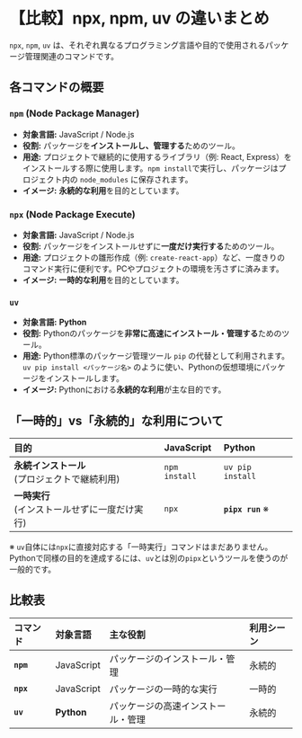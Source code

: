# 【比較】npx, npm, uv の違いまとめ

`npx`, `npm`, `uv` は、それぞれ異なるプログラミング言語や目的で使用されるパッケージ管理関連のコマンドです。

## 各コマンドの概要

### `npm` (Node Package Manager)

- **対象言語:** JavaScript / Node.js
- **役割:** パッケージを**インストールし、管理する**ためのツール。
- **用途:** プロジェクトで継続的に使用するライブラリ（例: React, Express）をインストールする際に使用します。`npm install`で実行し、パッケージはプロジェクト内の `node_modules` に保存されます。
- **イメージ:** **永続的な利用**を目的としています。

### `npx` (Node Package Execute)

- **対象言語:** JavaScript / Node.js
- **役割:** パッケージをインストールせずに**一度だけ実行する**ためのツール。
- **用途:** プロジェクトの雛形作成（例: `create-react-app`）など、一度きりのコマンド実行に便利です。PCやプロジェクトの環境を汚さずに済みます。
- **イメージ:** **一時的な利用**を目的としています。

### `uv`

- **対象言語:** **Python**
- **役割:** Pythonのパッケージを**非常に高速にインストール・管理する**ためのツール。
- **用途:** Python標準のパッケージ管理ツール `pip` の代替として利用されます。`uv pip install <パッケージ名>` のように使い、Pythonの仮想環境にパッケージをインストールします。
- **イメージ:** Pythonにおける**永続的な利用**が主な目的です。

## 「一時的」vs「永続的」な利用について

| 目的 | JavaScript | Python |
| :--- | :--- | :--- |
| **永続インストール**<br>(プロジェクトで継続利用) | `npm install` | `uv pip install` |
| **一時実行**<br>(インストールせずに一度だけ実行) | `npx` | **`pipx run`** ※ |

※ `uv`自体には`npx`に直接対応する「一時実行」コマンドはまだありません。Pythonで同様の目的を達成するには、`uv`とは別の`pipx`というツールを使うのが一般的です。

## 比較表

| コマンド | 対象言語 | 主な役割 | 利用シーン |
| :--- | :--- | :--- | :--- |
| **`npm`** | JavaScript | パッケージのインストール・管理 | 永続的 |
| **`npx`** | JavaScript | パッケージの一時的な実行 | 一時的 |
| **`uv`** | **Python** | パッケージの高速インストール・管理 | 永続的 |
